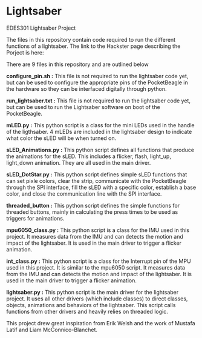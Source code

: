 # Lightsaber
EDES301 Lightsaber Project

The files in this repository contain code required to run the different functions of a lightsaber. The link to the Hackster page describing the Porject is here:

There are 9 files in this repository and are outlined below


**configure_pin.sh :** This file is not required to run the lightsaber code yet, but can be used to configure the appropriate pins of the PocketBeagle in the hardware so they can be interfaced digitally through python.

**run_lightsaber.txt :** This file is not required to run the lightsaber code yet, but can be used to run the Lightsaber software on boot of the PocketBeagle.

**mLED.py :** This python script is a class for the mini LEDs used in the handle of the ligthsaber. 4 mLEDs are included in the lightsaber design to indicate what color the sLED will be when turned on.

**sLED_Animations.py :** This python script defines all functions that produce the animations for the sLED. This includes a flicker, flash, light_up, light_down animation. They are all used in the main driver. 

**sLED_DotStar.py :** This python script defines simple sLED functions that can set pixle colors, clear the strip, communicate with the PocketBeagle through the SPI interface, fill the sLED with a specific color, establish a base color, and close the communication line with the SPI interface.

**threaded_button :** This python script defines the simple functions for threaded buttons, mainly in calculating the press times to be used as triggers for animations.

**mpu6050_class.py :** This python script is a class for the IMU used in this project. It measures data from the IMU and can detects the motion and impact of the lightsaber. It is used in the main driver to trigger a flicker animation.

**int_class.py :** This python script is a class for the Interrupt pin of the MPU used in this project. It is similar to the mpu6050 script. It measures data from the IMU and can detects the motion and impact of the lightsaber. It is used in the main driver to trigger a flicker animation.

**lightsaber.py :** This python script is the main driver for the lightsaber project. It uses all other drivers (which include classes) to direct classes, objects, animations and behaviors of the lightsaber. This script calls functions from other drivers and heavily relies on threaded logic.


This project drew great inspiration from Erik Welsh and the work of Mustafa Latif and Liam McConnico-Blanchet.
